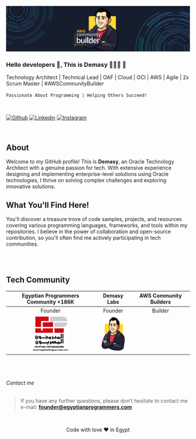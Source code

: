 <!--
<h1 align= "center"><b>Demasy </b></h1>
</br> 
</br>

<img align="right" width="400" height="400" src="https://instagram.feoh3-1.fna.fbcdn.net/v/t51.2885-15/e35/72767618_530543940843085_5872510229440679720_n.jpg?_nc_ht=instagram.feoh3-1.fna.fbcdn.net&_nc_cat=101&_nc_ohc=QePZ0N-eHRoAX_hftNl&oh=08407c6056b3380fc09d01f51ed9729c&oe=5F30A1C4">
-->

<!--
<p align="center">
    <a href="https://twitter.com/demasy"><img src="https://img.shields.io/badge/twitter-%231FA1F1?style=flat&logo=twitter&logoColor=white"/></a>
    <a href="https://www.linkedin.com/in/demasy"><img src="https://img.shields.io/badge/linkedin-%230177B5?style=flat&logo=linkedin&logoColor=white"/></a>
    <a href="https://www.youtube.com/c/demasy"><img src="https://img.shields.io/badge/youtube-%23FF0000?style=flat&logo=youtube&logoColor=white"/></a>
    <a href="https://www.instagram.com/demasy"><img src="https://img.shields.io/badge/instagram-%23E4415F?style=flat&logo=instagram&logoColor=white"/></a>
</p>
-->


 <img src="https://github.com/demasy/demasy/blob/master/images/demasy-aws-community-banner.jpg">

<br>

### Hello developers 👋, This is Demasy 👨🏻‍💻 🚀
Technology Architect | Technical Lead | OAF | Cloud | OCI | AWS | Agile | 2x Scrum Master | #AWSCommunityBuilder 

``
Passionate About Programming | Helping Others Succeed!
``

</br>

[![Github](https://img.shields.io/github/followers/demasy?label=Follow&style=social)](https://github.com/demasy)
[![Linkedin](https://img.shields.io/badge/-Ahmed%20Demasy-blue?style=flat-square&logo=linkedin&logoColor=white&link=https://www.linkedin.com/in/demasy/)](https://www.linkedin.com/in/demasy)
[![Instagram](https://img.shields.io/badge/-@demasy_official-red?style=flat-square&logo=instagram&logoColor=white&link=https://www.instagram.com/demasy_official/)](https://www.instagram.com/demasy_official/)

</br>

## About 
Welcome to my GitHub profile! This is **Demasy**, an Oracle Technology Architect with a genuine passion for tech. With extensive experience designing and implementing enterprise-level solutions using Oracle technologies, I thrive on solving complex challenges and exploring innovative solutions.

## What You'll Find Here!
You'll discover a treasure trove of code samples, projects, and resources covering various programming languages, frameworks, and tools within my repositories. I believe in the power of collaboration and open-source contribution, so you'll often find me actively participating in tech communities.


</br> 
</br>

## Tech Community
| Egyptian Programmers Community +186K | Demasy Labs| AWS Community Builders|
|:---------: | :---------: | :---------:| 
|Founder|Founder|Builder | 
|<a href="https://www.facebook.com/EgyptianProgrammers"><img src="https://github.com/demasy/demasy/blob/master/images/ep_logo.jpg" height="100px"></a> |<a href="https://github.com/demasylabs"><img src="https://github.com/demasy/demasy/blob/master/images/dl_logo.png" height="100px"></a> | |


</br> </br>
###### Contact me
> If you have any further questions, please don’t hesitate to contact me e-mail: **founder@egyptianprogrammers.com**



<!--

</br> </br>
<img align="left" alt="codeSTACKr's Github Stats" src="https://github-readme-stats.vercel.app/api?username=demasy&show_icons=true&hide_border=true" />
-->




<!--
**demasy/demasy** is a ✨ _special_ ✨ repository because its `README.md` (this file) appears on your GitHub profile.

Here are some ideas to get you started:

- 🔭 I’m currently working on ...
- 🌱 I’m currently learning ...
- 👯 I’m looking to collaborate on ...
- 🤔 I’m looking for help with ...
- 💬 Ask me about ...
- 📫 How to reach me: ...
- 😄 Pronouns: ...
- ⚡ Fun fact: ...
-->

</br>

<!--
![Made with love in Egypt](https://madewithlove.now.sh/in?heart=true&template=for-the-badge)
-->
<p align="center">
Code with love ❤️ in Egypt
</p>
